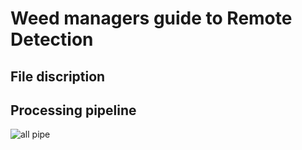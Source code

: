 # Weed managers guide to Remote Detection
## File discription
## Processing pipeline
![all pipe](https://github.com/Narmilan-A/Remote-Weed-detection/assets/140802455/7fbe9512-37b8-410c-9499-65538c44dc92)

